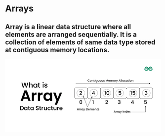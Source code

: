 # Arrays

## Array is a linear data structure where all elements are arranged sequentially. It is a collection of elements of same data type stored at contiguous memory locations.

![alt text](image.png)
